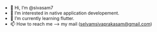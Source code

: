 - 👋 Hi, I’m @sivasam7
- 👀 I’m interested in native application developement.
- 🌱 I’m currently learning flutter.
- 📫 How to reach me --> my mail (selvamsivaprakasam@gmail.com)

<!---
sivasam7/sivasam7 is a ✨ special ✨ repository because its `README.md` (this file) appears on your GitHub profile.
You can click the Preview link to take a look at your changes.
--->
